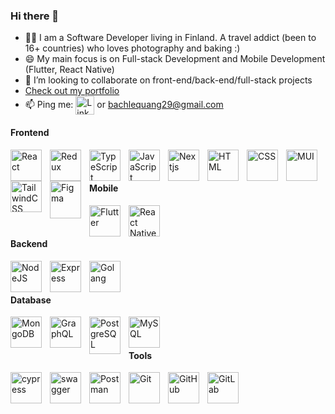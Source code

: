 ### Hi there 👋

- 👨‍💻 I am a Software Developer living in Finland. A travel addict (been to 16+ countries) who loves photography and baking :)
- 😄 My main focus is on Full-stack Development and Mobile Development (Flutter, React Native)
- 👯 I’m looking to collaborate on front-end/back-end/full-stack projects
- <a href="https://portfolio-bach.vercel.app/" > Check out my portfolio </a>
- 📫 Ping me: <a href="https://www.linkedin.com/in/bach-l-298105138/"><img align="center" alt="Linkedin" src="https://user-images.githubusercontent.com/40695548/156189387-4a94d172-b291-4e04-8521-59736c14354d.png" width="30px"/></a> or bachlequang29@gmail.com

#### Frontend

<img align="left" alt="React" width="50px" style="padding-right:10px;" src="https://cdn.jsdelivr.net/gh/devicons/devicon/icons/react/react-original.svg" />
<img align="left" alt="Redux" width="50px" style="padding-right:10px;" src="https://cdn.jsdelivr.net/gh/devicons/devicon/icons/redux/redux-original.svg" />
<img align="left" alt="TypeScript" width="50px" style="padding-right:10px;" src="https://cdn.jsdelivr.net/gh/devicons/devicon/icons/typescript/typescript-plain.svg" />
<img align="left" alt="JavaScript" width="50px" style="padding-right:10px;" src="https://cdn.jsdelivr.net/gh/devicons/devicon/icons/javascript/javascript-plain.svg" />
<img align="left" alt="Nextjs" width="50px" style="padding-right:10px;" src="https://cdn.jsdelivr.net/gh/devicons/devicon/icons/nextjs/nextjs-original.svg" />
<img align="left" alt="HTML" width="50px" style="padding-right:10px;" src="https://cdn.jsdelivr.net/gh/devicons/devicon/icons/html5/html5-plain.svg" />
<img align="left" alt="CSS" width="50px" style="padding-right:10px;" src="https://cdn.jsdelivr.net/gh/devicons/devicon/icons/css3/css3-plain.svg" />
<img align="left" alt="MUI" width="50px" style="padding-right:10px;" src="https://cdn.jsdelivr.net/gh/devicons/devicon/icons/materialui/materialui-original.svg" />
<img align="left" alt="TailwindCSS" width="50px" style="padding-right:10px;" src="https://cdn.jsdelivr.net/gh/devicons/devicon/icons/tailwindcss/tailwindcss-original.svg" />
<img align="left" alt="Figma" width="50px" style="padding-right:10px;" src="https://cdn.jsdelivr.net/gh/devicons/devicon/icons/figma/figma-original.svg" height="60" width="60" /><br />

<br/>

#### Mobile

<img align="left" alt="Flutter" width="50px" style="padding-right:10px;" src="https://cdn-images-1.medium.com/v2/resize:fit:1200/1*5-aoK8IBmXve5whBQM90GA.png" />
<img align="left" alt="React Native" width="50px" style="padding-right:10px;" src="https://upload.wikimedia.org/wikipedia/commons/thumb/a/a7/React-icon.svg/1200px-React-icon.svg.png" /><br/>

<br/>

#### Backend

<img align="left" alt="NodeJS" width="50px" style="padding-right:10px;" src="https://cdn.jsdelivr.net/gh/devicons/devicon/icons/nodejs/nodejs-original-wordmark.svg" />
<img align="left" alt="Express" width="50px" style="padding-right:10px;" src="https://cdn.jsdelivr.net/gh/devicons/devicon/icons/express/express-original.svg" />
<img align="left" alt="Golang" width="50px" style="padding-right:10px;" src="https://miro.medium.com/v2/resize:fit:600/1*i2skbfmDsHayHhqPfwt6pA.png" /><br />

<br/>

#### Database

<img align="left" alt="MongoDB" width="50px" style="padding-right:10px;"  src="https://cdn.jsdelivr.net/gh/devicons/devicon/icons/mongodb/mongodb-plain-wordmark.svg"  />
<img align="left" alt="GraphQL" width="50px" style="padding-right:10px;"  src="https://upload.wikimedia.org/wikipedia/commons/thumb/1/17/GraphQL_Logo.svg/1200px-GraphQL_Logo.svg.png"  />
<img align="left" alt="PostgreSQL" width="50px" style="padding-right:10px;" src="https://cdn.jsdelivr.net/gh/devicons/devicon/icons/postgresql/postgresql-plain-wordmark.svg" width="60" height="60" />
<img align="left" alt="MySQL" width="50px" style="padding-right:10px;" src="https://cdn.jsdelivr.net/gh/devicons/devicon/icons/mysql/mysql-original-wordmark.svg" /><br />

<br/>

#### Tools

<img align="left" alt="cypress" width="50px" style="padding-right:10px;" src="https://media.slid.es/avatars/1098231/Cypress_Logomark_Color_Dark_BG.jpg" />
<img align="left" alt="swagger" width="50px" style="padding-right:10px;" src="https://static-00.iconduck.com/assets.00/swagger-icon-512x512-halz44im.png" />
<img align="left" alt="Postman" width="50px" style="padding-right:10px;" src="https://user-images.githubusercontent.com/67447840/220038329-e5213d83-ec34-4a82-9647-1b70ff8f2bfe.png" />
<img align="left" alt="Git" width="50px" style="padding-right:10px;" src="https://cdn.jsdelivr.net/gh/devicons/devicon/icons/git/git-original.svg" />
<img align="left" alt="GitHub" width="50px" style="padding-right:10px;" src="https://user-images.githubusercontent.com/67447840/220037637-cff5669e-da0e-45de-98f1-cdf5b67fff26.png" /> 
<img align="left" alt="GitLab" width="50px" style="padding-right:10px;" src="https://yt3.googleusercontent.com/R6P5skGdZJeM1bebvt3ILeU8k-9tiqE5T198RmBH8SoGXH2gk_Lk-45uZoq6X6pW4a4c9Sqn=s900-c-k-c0x00ffffff-no-rj" /> 

<br/>
